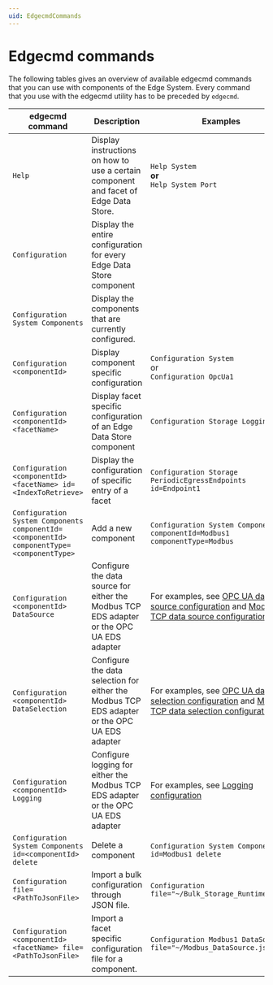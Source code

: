 ```yaml
---
uid: EdgecmdCommands
---
```


# Edgecmd commands

The following tables gives an overview of available edgecmd commands that you can use with components of the Edge System. Every command that you use with the edgecmd utility has to be preceded by `edgecmd`.

| edgecmd command | Description | Examples |
|-----------------|-------------|----------|
|`Help`| Display instructions on how to use a certain component and facet of Edge Data Store. | `Help System`<br>**or**<br> `Help System Port`|
|`Configuration`| Display the entire configuration for every Edge Data Store component |
|`Configuration System Components` |Display the components that are currently configured. | 
|`Configuration <componentId>` | Display component specific configuration | `Configuration System`<br>or<br>`Configuration OpcUa1`|
|`Configuration <componentId> <facetName>` | Display facet specific configuration of an Edge Data Store component |  `Configuration Storage Logging`|
|`Configuration <componentId> <facetName> id=<IndexToRetrieve>`| Display the configuration of specific entry of a facet | `Configuration Storage PeriodicEgressEndpoints id=Endpoint1` |
|`Configuration System Components componentId=<componentId> componentType=<componentType>` | Add a new component  | `Configuration System Components componentId=Modbus1 componentType=Modbus`|
|`Configuration <componentId> DataSource` | Configure the data source for either the Modbus TCP EDS adapter or the OPC UA EDS adapter | For examples, see [OPC UA data source configuration](xref:OPCUADataSourceConfiguration) and [Modbus TCP data source configuration](xref:ModbusTCPDataSourceConfiguration)|
|`Configuration <componentId> DataSelection` | Configure the data selection for either the Modbus TCP EDS adapter or the OPC UA EDS adapter | For examples, see [OPC UA data selection configuration](xref:OPCUADataSelectionConfiguration) and [Modbus TCP data selection configuration](xref:ModbusTCPDataSelectionConfiguration)|
|`Configuration <componentId> Logging` | Configure logging for either the Modbus TCP EDS adapter or the OPC UA EDS adapter | For examples, see [Logging configuration](xref:LoggingConfiguration)|
|`Configuration System Components id=<componentId> delete` |Delete a component | `Configuration System Components id=Modbus1 delete` |
| `Configuration file=<PathToJsonFile>` | Import a bulk configuration through JSON file. | `Configuration file="~/Bulk_Storage_Runtime.json"`|
| `Configuration <componentId> <facetName> file=<PathToJsonFile>` | Import a facet specific configuration file for a component. | `Configuration Modbus1 DataSource file="~/Modbus_DataSource.json"`|

